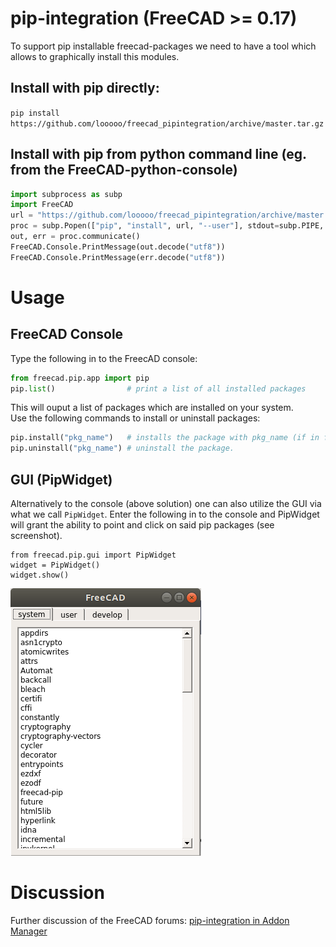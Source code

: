# pip-integration (FreeCAD >= 0.17)

To support pip installable freecad-packages we need to have a tool which allows to graphically install this modules.

## Install with pip directly:

`pip install https://github.com/looooo/freecad_pipintegration/archive/master.tar.gz`

## Install with pip from python command line (eg. from the FreeCAD-python-console)

```python
import subprocess as subp
import FreeCAD
url = "https://github.com/looooo/freecad_pipintegration/archive/master.tar.gz"
proc = subp.Popen(["pip", "install", url, "--user"], stdout=subp.PIPE, stderr=subp.PIPE)
out, err = proc.communicate()
FreeCAD.Console.PrintMessage(out.decode("utf8"))
FreeCAD.Console.PrintMessage(err.decode("utf8"))
```

# Usage 
## FreeCAD Console
Type the following in to the FreecAD console:
```python
from freecad.pip.app import pip
pip.list()                # print a list of all installed packages
```
This will ouput a list of packages which are installed on your system.  
Use the following commands to install or uninstall packages: 
```python
pip.install("pkg_name")   # installs the package with pkg_name (if in freecad_modules.json)
pip.uninstall("pkg_name") # uninstall the package.
```

## GUI (PipWidget)
Alternatively to the console (above solution) one can also utilize the GUI via what we call `PipWidget`. Enter the following in to the console and PipWidget will grant the ability to point and click on said pip packages (see screenshot). 
```
from freecad.pip.gui import PipWidget
widget = PipWidget()
widget.show()
```

![pip_gui_tool](docs/pip_gui_tool.png)

# Discussion
Further discussion of the FreeCAD forums: [pip-integration in Addon Manager](https://forum.freecadweb.org/viewtopic.php?f=22&t=29584)
